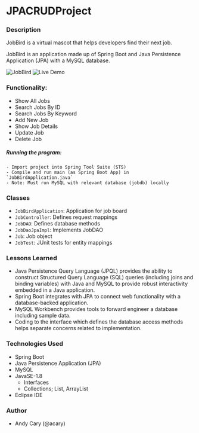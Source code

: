 # JPACRUDProject

### Description

JobBird is a virtual mascot that helps developers find their next job.

JobBird is an application made up of Spring Boot and Java Persistence Application (JPA) with a MySQL database.

![JobBird](https://user-images.githubusercontent.com/1522180/163843926-d71ce976-e60f-4645-849a-4c092237fb5d.png)
![Live Demo](http://andycarypro.com:8080/JobBird/)

### Functionality:
- Show All Jobs
- Search Jobs By ID
- Search Jobs By Keyword
- Add New Job
- Show Job Details
- Update Job
- Delete Job

##### Running the program:
```
- Import project into Spring Tool Suite (STS)
- Compile and run main (as Spring Boot App) in `JobBirdApplication.java`
- Note: Must run MySQL with relevant database (jobdb) locally
```

### Classes

- `JobBirdApplication`: Application for job board
- `JobController`: Defines request mappings
- `JobDAO`: Defines database methods
- `JobDaoJpaImpl`: Implements JobDAO
- `Job`: Job object
- `JobTest`: JUnit tests for entity mappings

### Lessons Learned

- Java Persistence Query Language (JPQL) provides the ability to construct Structured Query Language (SQL) queries (including joins and binding variables) with Java and MySQL to provide robust interactivity embedded in a Java application.
- Spring Boot integrates with JPA to connect web functionality with a database-backed application.
- MySQL Workbench provides tools to forward engineer a database including sample data.
- Coding to the interface which defines the database access methods helps separate concerns related to implementation.

### Technologies Used

- Spring Boot
- Java Persistence Application (JPA)
- MySQL
- JavaSE-1.8
  - Interfaces
  - Collections; List, ArrayList
- Eclipse IDE

### Author

- Andy Cary (@acary)
